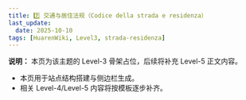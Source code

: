 ```yaml
---
title: 7️⃣ 交通与居住法规（Codice della strada e residenza）
last_update:
  date: 2025-10-10
tags: [HuarenWiki, Level3, strada-residenza]
---
```

**说明：** 本页为该主题的 Level-3 骨架占位，后续将补充 Level-5 正文内容。

- 本页用于站点结构搭建与侧边栏生成。
- 相关 Level-4/Level-5 内容将按模板逐步补齐。
